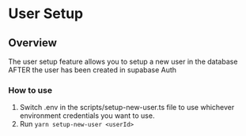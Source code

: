 # User Setup

## Overview

The user setup feature allows you to setup a new user in the database AFTER the user has been created in supabase Auth

### How to use

1. Switch .env in the scripts/setup-new-user.ts file to use whichever environment credentials you want to use.
2. Run `yarn setup-new-user <userId>`
